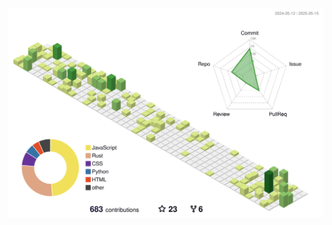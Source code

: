 <p align="center" >
	<picture>
	  <source media="(prefers-color-scheme: dark)"  srcset="https://raw.githubusercontent.com/sahar-km/sahar-km/output-3d-contrib/night.svg" />
	  <source media="(prefers-color-scheme: light)" srcset="https://raw.githubusercontent.com/sahar-km/sahar-km/output-3d-contrib/day.svg" />
	  <img alt="github profile contributions chart"    src="https://raw.githubusercontent.com/sahar-km/sahar-km/output-3d-contrib/day.svg" />
	</picture>
</p>
